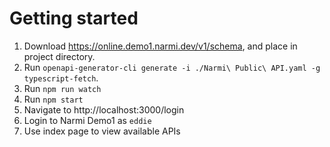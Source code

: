# Getting started 

1. Download https://online.demo1.narmi.dev/v1/schema, and place in project directory.
2. Run `openapi-generator-cli generate -i ./Narmi\ Public\ API.yaml -g typescript-fetch`.
3. Run `npm run watch`
4. Run `npm start`
5. Navigate to http://localhost:3000/login
6. Login to Narmi Demo1 as `eddie`
7. Use index page to view available APIs